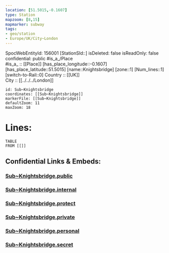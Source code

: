 ```yaml
---
location: [51.5015,-0.1607] 
type: Station 
mapzoom: [8,15] 
mapmarker: subway 
tags:
- geo/station
- Europe/UK/City~London
---
```

SpocWebEntityId: 156001
[StationSId::] 
isDeleted: false
isReadOnly: false
confidential: public
#is_a_/Place  
#is_a_ :: [[Place]] 
[has_place_longitude::-0.1607] 
[has_place_latitude::51.5015] 
[name::Knightsbridge] 
[zone::1] 
[Num_lines::1] 
[switch-to-Rail::0] 
Country :: [[UK]]  
City :: [[../../../London]]  


```leaflet
id: Sub~Knightsbridge
coordinates: [[Sub~Knightsbridge]] 
markerFile: [[Sub~Knightsbridge]] 
defaultZoom: 11 
maxZoom: 18
```


# Lines: 
```dataview
TABLE 
FROM [[]] 
```


## Confidential Links & Embeds: 

### [Sub~Knightsbridge.public](/_public/\Earth\Continent\Europe\Europe~North\UK\England\Regions~England\London,Greater\cities~GreaterLondon\Underground\StationSub~Knightsbridge.public.md) 

### [Sub~Knightsbridge.internal](/_internal/\Earth\Continent\Europe\Europe~North\UK\England\Regions~England\London,Greater\cities~GreaterLondon\Underground\StationSub~Knightsbridge.internal.md) 

### [Sub~Knightsbridge.protect](/_protect/\Earth\Continent\Europe\Europe~North\UK\England\Regions~England\London,Greater\cities~GreaterLondon\Underground\StationSub~Knightsbridge.protect.md) 

### [Sub~Knightsbridge.private](/_private/\Earth\Continent\Europe\Europe~North\UK\England\Regions~England\London,Greater\cities~GreaterLondon\Underground\StationSub~Knightsbridge.private.md) 

### [Sub~Knightsbridge.personal](/_personal/\Earth\Continent\Europe\Europe~North\UK\England\Regions~England\London,Greater\cities~GreaterLondon\Underground\StationSub~Knightsbridge.personal.md) 

### [Sub~Knightsbridge.secret](/_secret/\Earth\Continent\Europe\Europe~North\UK\England\Regions~England\London,Greater\cities~GreaterLondon\Underground\StationSub~Knightsbridge.secret.md)


